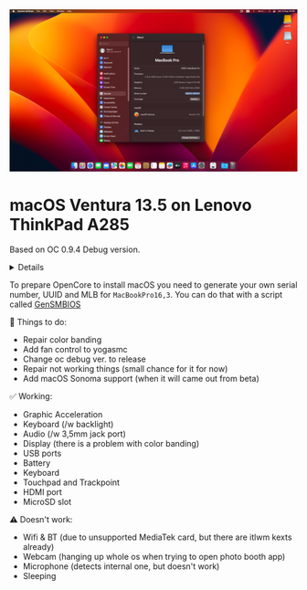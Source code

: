 <img src="screenshot.png" width="675" height="" >

# macOS Ventura 13.5 on Lenovo ThinkPad A285
Based on OC 0.9.4 Debug version.

<details>
💻 My configuration: <br>
| CPU       | AMD Ryzen 3 2300U 4-cores            |<br>
| GPU       | AMD Vega 6 512MB                     |<br>
| SSD       | Samsung 970 Evo Plus 500GB           |<br>
| Memory    | 8GB DDR4 2400Mhz                     |<br>
| Screen    | 12,5" 1920x1080 IPS                  |<br>
| WiFi & BT | MediaTek MT7921 (unsupported)        |<br><br>

BIOS Settings: <br>
| Fingerprint reader - OFF             |<br>
| CSM - OFF                            |<br>
| Secure Boot - OFF                    |<br>
| Wake on LAN - OFF                    |<br>
| Anti-Theft Current Setting- OFF      |<br>
| Intel VT-d - ON                      |<br>
| Intel Virtualization Technology - ON |<br>
| Excution Prevention - ON             |<br>
| Security Chip - OFF                  |<br>
</details>

To prepare OpenCore to install macOS you need to generate your own serial number, UUID and MLB for `MacBookPro16,3`. You can do that with a script called [GenSMBIOS](https://github.com/corpnewt/GenSMBIOS)

📝 Things to do: 
* Repair color banding
* Add fan control to yogasmc
* Change oc debug ver. to release
* Repair not working things (small chance for it for now)
* Add macOS Sonoma support (when it will came out from beta)


✅ Working:
* Graphic Acceleration 
* Keyboard (/w backlight)
* Audio (/w 3,5mm jack port)
* Display (there is a problem with color banding)
* USB ports
* Battery 
* Keyboard 
* Touchpad and Trackpoint
* HDMI port
* MicroSD slot

⚠️ Doesn't work:
* Wifi & BT (due to unsupported MediaTek card, but there are itlwm kexts already)
* Webcam (hanging up whole os when trying to open photo booth app)
* Microphone (detects internal one, but doesn't work)
* Sleeping